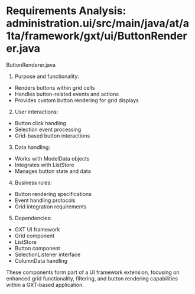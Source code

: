 # Requirements Analysis: administration.ui/src/main/java/at/a1ta/framework/gxt/ui/ButtonRenderer.java

ButtonRenderer.java
1. Purpose and functionality:
- Renders buttons within grid cells
- Handles button-related events and actions
- Provides custom button rendering for grid displays

2. User interactions:
- Button click handling
- Selection event processing
- Grid-based button interactions

3. Data handling:
- Works with ModelData objects
- Integrates with ListStore
- Manages button state and data

4. Business rules:
- Button rendering specifications
- Event handling protocols
- Grid integration requirements

5. Dependencies:
- GXT UI framework
- Grid component
- ListStore
- Button component
- SelectionListener interface
- ColumnData handling

These components form part of a UI framework extension, focusing on enhanced grid functionality, filtering, and button rendering capabilities within a GXT-based application.